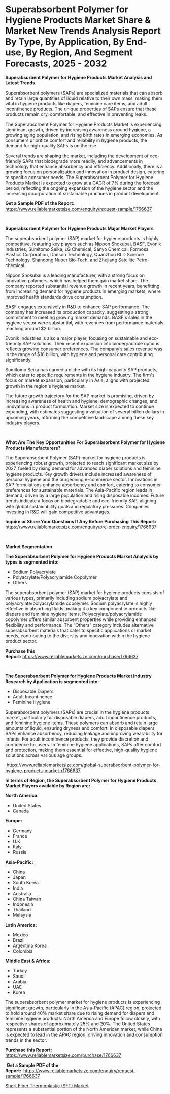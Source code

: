 <p><h1>Superabsorbent Polymer for Hygiene Products Market Share & Market New Trends Analysis Report By Type, By Application, By End-use, By Region, And Segment Forecasts, 2025 - 2032</h1></p><p><strong>Superabsorbent Polymer for Hygiene Products Market Analysis and Latest Trends</strong></p>
<p><p>Superabsorbent polymers (SAPs) are specialized materials that can absorb and retain large quantities of liquid relative to their own mass, making them vital in hygiene products like diapers, feminine care items, and adult incontinence products. The unique properties of SAPs ensure that these products remain dry, comfortable, and effective in preventing leaks.</p><p>The Superabsorbent Polymer for Hygiene Products Market is experiencing significant growth, driven by increasing awareness around hygiene, a growing aging population, and rising birth rates in emerging economies. As consumers prioritize comfort and reliability in hygiene products, the demand for high-quality SAPs is on the rise. </p><p>Several trends are shaping the market, including the development of eco-friendly SAPs that biodegrade more readily, and advancements in technology that enhance absorbency and efficiency. Additionally, there is a growing focus on personalization and innovation in product design, catering to specific consumer needs. The Superabsorbent Polymer for Hygiene Products Market is expected to grow at a CAGR of 7% during the forecast period, reflecting the ongoing expansion of the hygiene sector and the increasing incorporation of sustainable practices in product development.</p></p>
<p><strong>Get a Sample PDF of the Report:&nbsp;</strong> <a href="https://www.reliablemarketsize.com/enquiry/request-sample/1766637?utm_campaign=2200&utm_medium=2&utm_source=Github&utm_content=ia&utm_term=02022025&utm_id=superabsorbent-polymer-for-hygiene-products">https://www.reliablemarketsize.com/enquiry/request-sample/1766637</a></p>
<p>&nbsp;</p>
<p><strong>Superabsorbent Polymer for Hygiene Products Major Market Players</strong></p>
<p><p>The superabsorbent polymer (SAP) market for hygiene products is highly competitive, featuring key players such as Nippon Shokubai, BASF, Evonik Industries, Sumitomo Seika, LG Chemical, Sanyo Chemical, Formosa Plastics Corporation, Danson Technology, Quanzhou BLD Science Technology, Shandong Nuoer Bio-Tech, and Zhejiang Satellite Petro-chemical. </p><p>Nippon Shokubai is a leading manufacturer, with a strong focus on innovative polymers, which has helped them gain market share. The company reported substantial revenue growth in recent years, benefitting from increasing demand for hygiene products in emerging markets, where improved health standards drive consumption.</p><p>BASF engages extensively in R&D to enhance SAP performance. The company has increased its production capacity, suggesting a strong commitment to meeting growing market demands. BASF's sales in the hygiene sector were substantial, with revenues from performance materials reaching around $2 billion.</p><p>Evonik Industries is also a major player, focusing on sustainable and eco-friendly SAP solutions. Their recent expansion into biodegradable options reflects growing consumer preferences. The company’s sales revenue was in the range of $16 billion, with hygiene and personal care contributing significantly.</p><p>Sumitomo Seika has carved a niche with its high-capacity SAP products, which cater to specific requirements in the hygiene industry. The firm's focus on market expansion, particularly in Asia, aligns with projected growth in the region's hygiene market.</p><p>The future growth trajectory for the SAP market is promising, driven by increasing awareness of health and hygiene, demographic changes, and innovations in product formulation. Market size is expected to continue expanding, with estimates suggesting a valuation of several billion dollars in upcoming years, affirming the competitive landscape among these key industry players.</p></p>
<p>&nbsp;</p>
<p><strong>What Are The Key Opportunities For Superabsorbent Polymer for Hygiene Products Manufacturers?</strong></p>
<p><p>The Superabsorbent Polymer (SAP) market for hygiene products is experiencing robust growth, projected to reach significant market size by 2027, fueled by rising demand for advanced diaper solutions and feminine hygiene products. Key growth drivers include increased awareness of personal hygiene and the burgeoning e-commerce sector. Innovations in SAP formulations enhance absorbency and comfort, catering to consumer preferences for sustainable materials. The Asia-Pacific region leads in demand, driven by a large population and rising disposable incomes. Future trends indicate a focus on biodegradable and eco-friendly SAP, aligning with global sustainability goals and regulatory pressures. Companies investing in R&D will gain competitive advantages.</p></p>
<p><strong>Inquire or Share Your Questions If Any Before Purchasing This Report:</strong> <a href="https://www.reliablemarketsize.com/enquiry/pre-order-enquiry/1766637?utm_campaign=2200&utm_medium=2&utm_source=Github&utm_content=ia&utm_term=02022025&utm_id=superabsorbent-polymer-for-hygiene-products">https://www.reliablemarketsize.com/enquiry/pre-order-enquiry/1766637</a></p>
<p>&nbsp;</p>
<p><strong>Market Segmentation</strong></p>
<p><strong>The Superabsorbent Polymer for Hygiene Products Market Analysis by types is segmented into:</strong></p>
<p><ul><li>Sodium Polyacrylate</li><li>Polyacrylate/Polyacrylamide Copolymer</li><li>Others</li></ul></p>
<p><p>The superabsorbent polymer (SAP) market for hygiene products consists of various types, primarily including sodium polyacrylate and polyacrylate/polyacrylamide copolymer. Sodium polyacrylate is highly effective in absorbing fluids, making it a key component in products like diapers and feminine hygiene items. Polyacrylate/polyacrylamide copolymer offers similar absorbent properties while providing enhanced flexibility and performance. The "Others" category includes alternative superabsorbent materials that cater to specific applications or market needs, contributing to the diversity and innovation within the hygiene product sector.</p></p>
<p><strong>Purchase this Report:&nbsp;</strong><a href="https://www.reliablemarketsize.com/purchase/1766637?utm_campaign=2200&utm_medium=2&utm_source=Github&utm_content=ia&utm_term=02022025&utm_id=superabsorbent-polymer-for-hygiene-products">https://www.reliablemarketsize.com/purchase/1766637</a></p>
<p>&nbsp;</p>
<p><strong>The Superabsorbent Polymer for Hygiene Products Market Industry Research by Application is segmented into:</strong></p>
<p><ul><li>Disposable Diapers</li><li>Adult Incontinence</li><li>Feminine Hygiene</li></ul></p>
<p><p>Superabsorbent polymers (SAPs) are crucial in the hygiene products market, particularly for disposable diapers, adult incontinence products, and feminine hygiene items. These polymers can absorb and retain large amounts of liquid, ensuring dryness and comfort. In disposable diapers, SAPs enhance absorbency, reducing leakage and improving wearability for infants. For adult incontinence products, they provide discretion and confidence for users. In feminine hygiene applications, SAPs offer comfort and protection, making them essential for effective, high-quality hygiene solutions across various age groups.</p></p>
<p><a href="https://www.reliablemarketsize.com/global-superabsorbent-polymer-for-hygiene-products-market-r1766637?utm_campaign=2200&utm_medium=2&utm_source=Github&utm_content=ia&utm_term=02022025&utm_id=superabsorbent-polymer-for-hygiene-products">&nbsp;https://www.reliablemarketsize.com/global-superabsorbent-polymer-for-hygiene-products-market-r1766637</a></p>
<p><strong>In terms of Region, the Superabsorbent Polymer for Hygiene Products Market Players available by Region are:</strong></p>
<p>
    <p> <strong> North America: </strong>
        <ul>
            <li>United States</li>
            <li>Canada</li>
        </ul>
        </p> 
    <p> <strong> Europe: </strong>
        <ul>
            <li>Germany</li>
            <li>France</li>
            <li>U.K.</li>
            <li>Italy</li>
            <li>Russia</li>
        </ul>
        </p> 
    <p> <strong> Asia-Pacific: </strong>
        <ul>
            <li>China</li>
            <li>Japan</li>
            <li>South Korea</li>
            <li>India</li>
            <li>Australia</li>
            <li>China Taiwan</li>
            <li>Indonesia</li>
            <li>Thailand</li>
            <li>Malaysia</li>
        </ul>
        </p> 
    <p> <strong> Latin America: </strong>
        <ul>
            <li>Mexico</li>
            <li>Brazil</li>
            <li>Argentina Korea</li>
            <li>Colombia</li>
        </ul>
        </p> 
    <p> <strong> Middle East & Africa: </strong>
        <ul>
            <li>Turkey</li>
            <li>Saudi</li>
            <li>Arabia</li>
            <li>UAE</li>
            <li>Korea</li>
        </ul>
    </p>
    </p>
<p><p>The superabsorbent polymer market for hygiene products is experiencing significant growth, particularly in the Asia-Pacific (APAC) region, projected to hold around 40% market share due to rising demand for diapers and feminine hygiene products. North America and Europe follow closely, with respective shares of approximately 25% and 20%. The United States represents a substantial portion of the North American market, while China is expected to lead in the APAC region, driving innovation and consumption trends in the sector.</p></p>
<p><strong>Purchase this Report: </strong><a href="https://www.reliablemarketsize.com/purchase/1766637?utm_campaign=2200&utm_medium=2&utm_source=Github&utm_content=ia&utm_term=02022025&utm_id=superabsorbent-polymer-for-hygiene-products">https://www.reliablemarketsize.com/purchase/1766637</a></p>
<p>&nbsp;<strong>Get a Sample PDF of the Report:&nbsp;&nbsp;</strong><a href="https://www.reliablemarketsize.com/enquiry/request-sample/1766637?utm_campaign=2200&utm_medium=2&utm_source=Github&utm_content=ia&utm_term=02022025&utm_id=superabsorbent-polymer-for-hygiene-products">https://www.reliablemarketsize.com/enquiry/request-sample/1766637</a></p>
<p><strong></strong></p>
<p><p><a href="https://github.com/shondapmbau/Market-Research-Report-List-1/blob/main/short-fiber-thermoplastic-sft-market.md?utm_campaign=2200&utm_medium=2&utm_source=Github&utm_content=ia&utm_term=02022025&utm_id=superabsorbent-polymer-for-hygiene-products">Short Fiber Thermoplastic (SFT) Market</a></p></p>